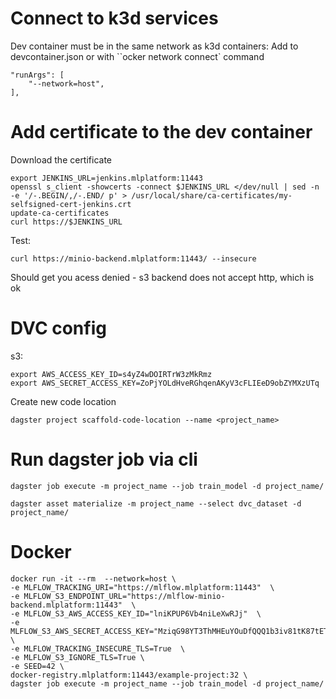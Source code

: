 # Connect to k3d services
Dev container must be in the same network as k3d containers:
Add to devcontainer.json or with ``ocker network connect` command
```
"runArgs": [
    "--network=host",
],
```
# Add certificate to the dev container
Download the certificate
```
export JENKINS_URL=jenkins.mlplatform:11443
openssl s_client -showcerts -connect $JENKINS_URL </dev/null | sed -n -e '/-.BEGIN/,/-.END/ p' > /usr/local/share/ca-certificates/my-selfsigned-cert-jenkins.crt
update-ca-certificates
curl https://$JENKINS_URL
```
Test:
```
curl https://minio-backend.mlplatform:11443/ --insecure
```
Should get you acess denied - s3 backend does not accept http, which is ok

# DVC config
s3:
```
export AWS_ACCESS_KEY_ID=s4yZ4wDOIRTrW3zMkRmz
export AWS_SECRET_ACCESS_KEY=ZoPjYOLdHveRGhqenAKyV3cFLIEeD9obZYMXzUTq
```

Create new code location
```
dagster project scaffold-code-location --name <project_name>
```

# Run dagster job via cli

```
dagster job execute -m project_name --job train_model -d project_name/
```
```
dagster asset materialize -m project_name --select dvc_dataset -d project_name/ 
```

# Docker
```
docker run -it --rm  --network=host \
-e MLFLOW_TRACKING_URI="https://mlflow.mlplatform:11443"  \
-e MLFLOW_S3_ENDPOINT_URL="https://mlflow-minio-backend.mlplatform:11443"  \
-e MLFLOW_S3_AWS_ACCESS_KEY_ID="lniKPUP6Vb4niLeXwRJj"  \
-e MLFLOW_S3_AWS_SECRET_ACCESS_KEY="MziqG98YT3ThMHEuYOuDfQQQ1b3iv81tK87tETKB"  \
-e MLFLOW_TRACKING_INSECURE_TLS=True  \
-e MLFLOW_S3_IGNORE_TLS=True \
-e SEED=42 \
docker-registry.mlplatform:11443/example-project:32 \
dagster job execute -m project_name --job train_model -d project_name/ 
```
